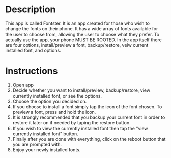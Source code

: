 Description
=============
This app is called Fontster. It is an app created for those who wish to change the fonts on their phone.
It has a wide array of fonts available for the user to choose from, allowing the user to choose what they prefer.
To actually use the app, your phone MUST BE ROOTED. In the app itself there are four options, install/preview a font, 
backup/restore, veiw current installed font, and options.

Instructions
=============
1. Open app
2. Decide whether you want to install/preview, backup/restore, view currently installed font, or see the options.
3. Choose the option you decided on.
4. If you choose to install a font simply tap the icon of the font chosen. To preview a font, press and hold the icon.
5. It is strongly recommended that you backup your current font in order to restore it later on if needed by taping the restore button.
6. If you wish to view the currently installed font then tap the "view currently installed font" button.
7. Finally after you are done with everything, click on the reboot button that you are prompted with.
8. Enjoy your newly installed fonts.

